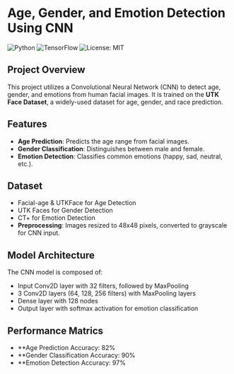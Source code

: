 # Age, Gender, and Emotion Detection Using CNN
![Python](https://img.shields.io/badge/python-v3.8-blue)
![TensorFlow](https://img.shields.io/badge/tensorflow-v2.5-orange)
![License: MIT](https://img.shields.io/badge/License-MIT-yellow.svg)

## Project Overview
This project utilizes a Convolutional Neural Network (CNN) to detect age, gender, and emotions from human facial images. It is trained on the **UTK Face Dataset**, a widely-used dataset for age, gender, and race prediction.

## Features
- **Age Prediction**: Predicts the age range from facial images.
- **Gender Classification**: Distinguishes between male and female.
- **Emotion Detection**: Classifies common emotions (happy, sad, neutral, etc.).

## Dataset
- Facial-age & UTKFace for Age Detection
- UTK Faces for Gender Detection
- CT+ for Emotion Detection
- **Preprocessing**: Images resized to 48x48 pixels, converted to grayscale for CNN input.

## Model Architecture
The CNN model is composed of:
- Input Conv2D layer with 32 filters, followed by MaxPooling
- 3 Conv2D layers (64, 128, 256 filters) with MaxPooling layers
- Dense layer with 128 nodes
- Output layer with softmax activation for emotion classification

## Performance Matrics
- **Age Prediction Accuracy: 82%
- **Gender Classification Accuracy: 90%
- **Emotion Detection Accuracy: 97%

